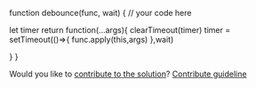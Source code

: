 
function debounce(func, wait) {
  // your code here

  let timer
  return function(...args){
      clearTimeout(timer)
    timer = setTimeout(()=>{
      func.apply(this,args)
    },wait)

  }
}

Would you like to [contribute to the solution](https://github.com/BFEdev/BFE.dev-solutions/blob/main/problem/implement-basic-debounce_en.md)? [Contribute guideline](https://github.com/BFEdev/BFE.dev-solutions#how-to-contribute)



